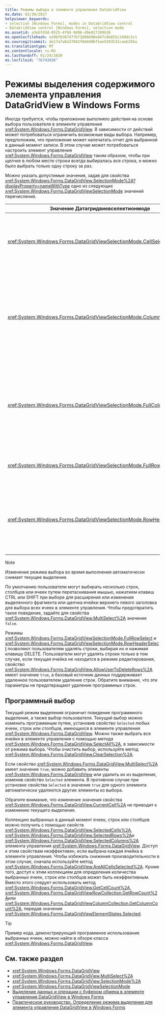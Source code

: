 ```yaml
---
title: Режимы выбора в элементе управления DataGridView
ms.date: 03/30/2017
helpviewer_keywords:
- selection [Windows Forms], modes in DataGridView control
- DataGridView control [Windows Forms], selection mode
ms.assetid: a3ebfd3d-0525-479d-9d96-d9e017289b36
ms.openlocfilehash: e20bf6307d77bf189b698e847c6b855c249dc3c1
ms.sourcegitcommit: de17a7a0a37042f0d4406f5ae5393531caeb25ba
ms.translationtype: MT
ms.contentlocale: ru-RU
ms.lasthandoff: 01/24/2020
ms.locfileid: "76743036"
---
```

# <a name="selection-modes-in-the-windows-forms-datagridview-control"></a>Режимы выделения содержимого элемента управления DataGridView в Windows Forms

Иногда требуется, чтобы приложение выполняло действия на основе выбора пользователя в элементе управления <xref:System.Windows.Forms.DataGridView>. В зависимости от действий может потребоваться ограничить возможные виды выбора. Например, предположим, что приложение может напечатать отчет для выбранной в данный момент записи. В этом случае может потребоваться настроить элемент управления <xref:System.Windows.Forms.DataGridView> таким образом, чтобы при щелчке в любом месте строки всегда выбиралась вся строка, и можно было выбрать только одну строку за раз.

Можно указать допустимые значения, задав для свойства <xref:System.Windows.Forms.DataGridView.SelectionMode%2A?displayProperty=nameWithType> одно из следующих <xref:System.Windows.Forms.DataGridViewSelectionMode> значений перечисления.

|Значение Датагридвиевселектионмоде|Description|
|-------------------------------------|-----------------|
|<xref:System.Windows.Forms.DataGridViewSelectionMode.CellSelect>|При щелчке ячейки она выделяется. Заголовки строк и столбцов нельзя использовать для выбора.|
|<xref:System.Windows.Forms.DataGridViewSelectionMode.ColumnHeaderSelect>|При щелчке ячейки она выделяется. При щелчке заголовка столбца выделяется весь столбец. Заголовки столбцов нельзя использовать для сортировки.|
|<xref:System.Windows.Forms.DataGridViewSelectionMode.FullColumnSelect>|При щелчке ячейки или заголовка столбца выделяется весь столбец. Заголовки столбцов нельзя использовать для сортировки.|
|<xref:System.Windows.Forms.DataGridViewSelectionMode.FullRowSelect>|При щелчке ячейки или заголовка строки выделяется вся строка.|
|<xref:System.Windows.Forms.DataGridViewSelectionMode.RowHeaderSelect>|Режим выбора по умолчанию. При щелчке ячейки она выделяется. При щелчке заголовка строки выделяется вся строка.|

> [!NOTE]
> Изменение режима выбора во время выполнения автоматически снимает текущее выделение.

По умолчанию пользователи могут выбирать несколько строк, столбцов или ячеек путем перетаскивания мышью, нажатием клавиш CTRL или SHIFT при выборе для расширения или изменения выделенного фрагмента или щелчка ячейки верхнего левого заголовка для выбора всех ячеек в элементе управления. Чтобы предотвратить такое поведение, задайте для свойства <xref:System.Windows.Forms.DataGridView.MultiSelect%2A> значение `false`.

Режимы <xref:System.Windows.Forms.DataGridViewSelectionMode.FullRowSelect> и <xref:System.Windows.Forms.DataGridViewSelectionMode.RowHeaderSelect> позволяют пользователям удалять строки, выбирая их и нажимая клавишу DELETE. Пользователи могут удалять строки только в том случае, если текущая ячейка не находится в режиме редактирования, свойство <xref:System.Windows.Forms.DataGridView.AllowUserToDeleteRows%2A> имеет значение `true`, а базовый источник данных поддерживает удаленное пользователем удаление строк. Обратите внимание, что эти параметры не предотвращают удаление программных строк.

## <a name="programmatic-selection"></a>Программный выбор

Текущий режим выделения ограничит поведение программного выделения, а также выбор пользователя. Текущий выбор можно изменить программным путем, установив свойство `Selected` любых ячеек, строк или столбцов, имеющихся в элементе управления <xref:System.Windows.Forms.DataGridView>. Можно также выбрать все ячейки в элементе управления с помощью метода <xref:System.Windows.Forms.DataGridView.SelectAll%2A>, в зависимости от режима выбора. Чтобы очистить выбор, используйте метод <xref:System.Windows.Forms.DataGridView.ClearSelection%2A>.

Если свойство <xref:System.Windows.Forms.DataGridView.MultiSelect%2A> имеет значение `true`, можно добавить элементы <xref:System.Windows.Forms.DataGridView> или удалить их из выделения, изменив свойство `Selected` элемента. В противном случае при установке свойства `Selected` в значение `true` для одного элемента автоматически удаляются другие элементы из выбора.

Обратите внимание, что изменение значения свойства <xref:System.Windows.Forms.DataGridView.CurrentCell%2A> не приводит к изменению текущего выделения.

Коллекцию выбранных в данный момент ячеек, строк или столбцов можно получить с помощью свойств <xref:System.Windows.Forms.DataGridView.SelectedCells%2A>, <xref:System.Windows.Forms.DataGridView.SelectedRows%2A>и <xref:System.Windows.Forms.DataGridView.SelectedColumns%2A> элемента управления <xref:System.Windows.Forms.DataGridView>. Доступ к этим свойствам неэффективен, если выбрана каждая ячейка в элементе управления. Чтобы избежать снижения производительности в этом случае, сначала используйте метод <xref:System.Windows.Forms.DataGridView.AreAllCellsSelected%2A>. Кроме того, доступ к этим коллекциям для определения количества выбранных ячеек, строк или столбцов может быть неэффективным. Вместо этого следует использовать метод <xref:System.Windows.Forms.DataGridView.GetCellCount%2A>, <xref:System.Windows.Forms.DataGridViewRowCollection.GetRowCount%2A>или <xref:System.Windows.Forms.DataGridViewColumnCollection.GetColumnCount%2A>, передав значение <xref:System.Windows.Forms.DataGridViewElementStates.Selected>.

> [!TIP]
> Пример кода, демонстрирующий программное использование выбранных ячеек, можно найти в обзоре класса <xref:System.Windows.Forms.DataGridView>.

## <a name="see-also"></a>См. также раздел

- <xref:System.Windows.Forms.DataGridView>
- <xref:System.Windows.Forms.DataGridView.MultiSelect%2A>
- <xref:System.Windows.Forms.DataGridView.SelectionMode%2A>
- <xref:System.Windows.Forms.DataGridViewSelectionMode>
- [Выделение данных и операции с буфером обмена в элементе управления DataGridView в Windows Forms](selection-and-clipboard-use-with-the-windows-forms-datagridview-control.md)
- [Практическое руководство. Определение режима выделения для элемента управления DataGridView в Windows Forms](how-to-set-the-selection-mode-of-the-windows-forms-datagridview-control.md)
